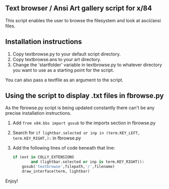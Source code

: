 Text browser / Ansi Art gallery script for x/84
-----------------------------------------------------------------
This script enables the user to browse the filesystem and look at ascii/ansi files.

Installation instructions
-------------------------
1. Copy textbrowse.py to your default script directory.
2. Copy textbrowse.ans to your art directory.
3. Change the 'startfolder' variable in textbrowse.py to whatever directory you want to use as a starting point for the script.

You can also pass a textfile as an argument to the script.

Using the script to display .txt files in fbrowse.py
----------------------------------------------------
As the fbrowse.py script is being updated constantly there can't be any precise installation instructions.

1. Add `from x84.bbs import gosub` to the imports section in fbrowse.py
2. Search for `if lightbar.selected or inp in (term.KEY_LEFT, term.KEY_RIGHT,):` in fbrowse.py
3. Add the following lines of code beneath that line:

   ```python
   if (ext in COLLY_EXTENSIONS
           and (lightbar.selected or inp is term.KEY_RIGHT)):
       gosub('textbrowse',filepath,'/',filename)
       draw_interface(term, lightbar)
   ```
   
Enjoy!
